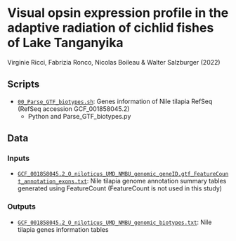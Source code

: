 # Visual opsin expression profile in the adaptive radiation of cichlid fishes of Lake Tanganyika
Virginie Ricci, Fabrizia Ronco, Nicolas Boileau & Walter Salzburger (2022)

## Scripts

* [`00_Parse_GTF_biotypes.sh`](Scripts/00_Parse_GTF_biotypes.sh): Genes information of Nile tilapia RefSeq (RefSeq accession GCF_001858045.2)
  * Python and Parse_GTF_biotypes.py









## Data

### Inputs

* [`GCF_001858045.2_O_niloticus_UMD_NMBU_genomic_geneID.gtf_FeatureCount_annotation_exons.txt`](Data/GCF_001858045.2_O_niloticus_UMD_NMBU_genomic_geneID.gtf_FeatureCount_annotation_exons.txt): Nile tilapia genome annotation summary tables generated using FeatureCount (FeatureCount is not used in this study)

### Outputs

* [`GCF_001858045.2_O_niloticus_UMD_NMBU_genomic_biotypes.txt`](Data/GCF_001858045.2_O_niloticus_UMD_NMBU_genomic_biotypes.txt): Nile tilapia genes information tables
